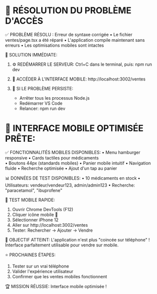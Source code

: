 🚨 RÉSOLUTION DU PROBLÈME D'ACCÈS
=====================================

✅ PROBLÈME RÉSOLU : Erreur de syntaxe corrigée
• Le fichier ventes/page.tsx a été réparé
• L'application compile maintenant sans erreurs
• Les optimisations mobiles sont intactes

🎯 SOLUTION IMMÉDIATE:

1. ⚙️ REDÉMARRER LE SERVEUR:
   Ctrl+C dans le terminal, puis:
   npm run dev

2. 📱 ACCÉDER À L'INTERFACE MOBILE:
   http://localhost:3002/ventes

3. 🔧 SI LE PROBLÈME PERSISTE:
   - Arrêter tous les processus Node.js
   - Redémarrer VS Code
   - Relancer: npm run dev

🌟 INTERFACE MOBILE OPTIMISÉE PRÊTE:
================================

✅ FONCTIONNALITÉS MOBILES DISPONIBLES:
• Menu hamburger responsive
• Cards tactiles pour médicaments  
• Boutons 44px (standards mobiles)
• Panier mobile intuitif
• Navigation fluide
• Recherche optimisée
• Ajout d'un tap au panier

📊 DONNÉES DE TEST DISPONIBLES:
• 10 médicaments en stock
• Utilisateurs: vendeur/vendeur123, admin/admin123
• Recherche: "paracetamol", "ibuprofene"

🎯 TEST MOBILE RAPIDE:
1. Ouvrir Chrome DevTools (F12)
2. Cliquer icône mobile 📱
3. Sélectionner iPhone 12
4. Aller sur http://localhost:3002/ventes
5. Tester: Rechercher → Ajouter → Vendre

🚀 OBJECTIF ATTEINT:
L'application n'est plus "coincée sur téléphone" !
Interface parfaitement utilisable pour vendre sur mobile.

⭐ PROCHAINES ÉTAPES:
1. Tester sur un vrai téléphone
2. Valider l'expérience utilisateur
3. Confirmer que les ventes mobiles fonctionnent

🏆 MISSION RÉUSSIE: Interface mobile optimisée !